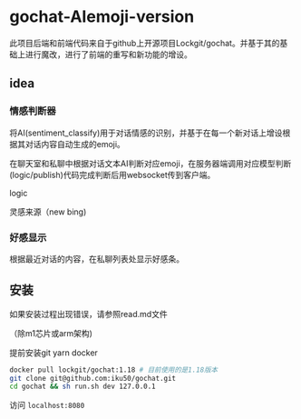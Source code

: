 # gochat-AIemoji-version

此项目后端和前端代码来自于github上开源项目Lockgit/gochat。并基于其的基础上进行魔改，进行了前端的重写和新功能的增设。

## idea

### 情感判断器

将AI(sentiment_classify)用于对话情感的识别，并基于在每一个新对话上增设根据其对话内容自动生成的emoji。

在聊天室和私聊中根据对话文本AI判断对应emoji，在服务器端调用对应模型判断(logic/publish)代码完成判断后用websocket传到客户端。

logic

灵感来源（new bing)

### 好感显示

根据最近对话的内容，在私聊列表处显示好感条。

## 安装

如果安装过程出现错误，请参照read.md文件

（除m1芯片或arm架构)

提前安装git yarn docker

```bash
docker pull lockgit/gochat:1.18 # 目前使用的是1.18版本
git clone git@github.com:iku50/gochat.git
cd gochat && sh run.sh dev 127.0.0.1
```

访问  `localhost:8080`

